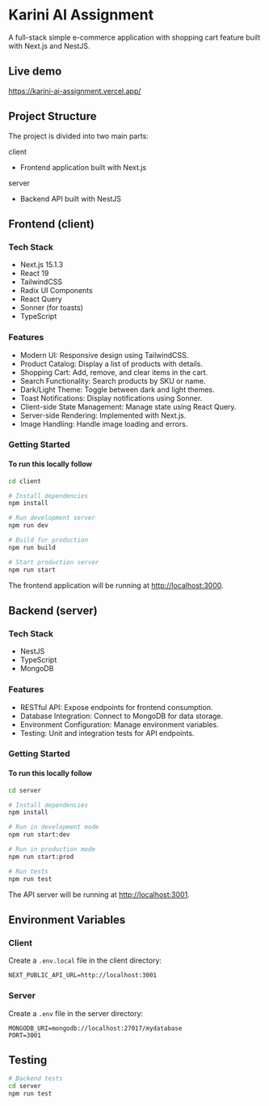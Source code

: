 # Karini AI Assignment

A full-stack simple e-commerce application with shopping cart feature built with Next.js and NestJS.

## Live demo

https://karini-ai-assignment.vercel.app/

## Project Structure

The project is divided into two main parts:

client

- Frontend application built with Next.js

server

- Backend API built with NestJS

## Frontend (client)

### Tech Stack

- Next.js 15.1.3
- React 19
- TailwindCSS
- Radix UI Components
- React Query
- Sonner (for toasts)
- TypeScript

### Features

- Modern UI: Responsive design using TailwindCSS.
- Product Catalog: Display a list of products with details.
- Shopping Cart: Add, remove, and clear items in the cart.
- Search Functionality: Search products by SKU or name.
- Dark/Light Theme: Toggle between dark and light themes.
- Toast Notifications: Display notifications using Sonner.
- Client-side State Management: Manage state using React Query.
- Server-side Rendering: Implemented with Next.js.
- Image Handling: Handle image loading and errors.

### Getting Started

#### To run this locally follow

```bash
cd client

# Install dependencies
npm install

# Run development server
npm run dev

# Build for production
npm run build

# Start production server
npm run start
```

The frontend application will be running at [http://localhost:3000](http://localhost:3000).

## Backend (server)

### Tech Stack

- NestJS
- TypeScript
- MongoDB

### Features

- RESTful API: Expose endpoints for frontend consumption.
- Database Integration: Connect to MongoDB for data storage.
- Environment Configuration: Manage environment variables.
- Testing: Unit and integration tests for API endpoints.

### Getting Started

#### To run this locally follow

```bash
cd server

# Install dependencies
npm install

# Run in development mode
npm run start:dev

# Run in production mode
npm run start:prod

# Run tests
npm run test
```

The API server will be running at [http://localhost:3001](http://localhost:3001).

## Environment Variables

### Client

Create a `.env.local` file in the client directory:

```
NEXT_PUBLIC_API_URL=http://localhost:3001
```

### Server

Create a `.env` file in the server directory:

```
MONGODB_URI=mongodb://localhost:27017/mydatabase
PORT=3001
```

## Testing

```bash
# Backend tests
cd server
npm run test
```
